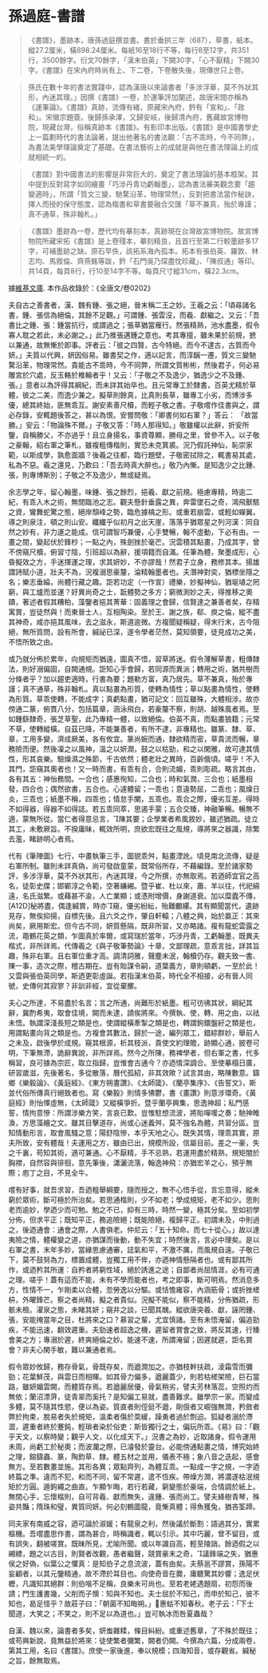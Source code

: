 # 孫過庭-書譜

> 《書譜》，墨跡本，唐孫過庭撰並書。書於垂拱三年（687），草書，紙本。縱27.2厘米，橫898.24厘米。每紙16至18行不等，每行8至12字，共351行，3500餘字。衍文70餘字，「漢末伯英」下闕30字，「心不厭精」下闕30字。《書譜》在宋內府時尚有上、下二卷，下卷散失後，現傳世只上卷。

> 孫氏在數十年的書法實踐中，認為漢唐以來論書者「多涉浮華，莫不外狀其形，內迷其理。」因撰《書譜》一卷，於運筆評加闡述，故唐宋間亦稱為《運筆論》。《書譜》真跡，流傳有緒，原藏宋內府，鈐有「宣和」、「政和」。宋徽宗題簽。後歸孫承澤，又歸安岐，後歸清內府，舊藏故宮博物院，現藏台灣，俗稱真跡本《書譜》。有影印本出版。《書譜》是中國書學史上一篇劃時代的書法論著，提出他著名的書法觀：「古不乖時，今不同弊」，為書法美學理論奠定了基礎。在書法藝術上的成就是與他在書法理論上的成就相統一的。

> 《書譜》對中國書法的影響是非常巨大的，奠定了書法理論的基本框架。其中提到反對寫字如同繪畫「巧涉丹青功虧翰墨」，認為書法審美觀念要「趨變適時」，所謂「質文三變，馳騖沿革，物理常然」，反對把書法當作秘訣，擇人而授的保守態度，認為楷書和草書要融合交匯「草不兼真，殆於專謹；真不通草，殊非翰札。」

> 《書譜》墨跡為一卷，歷代均有摹刻本，真跡現在台灣故宮博物院。故宮博物院所藏宋拓《書譜》是上卷殘本，摹刻精良，且首行至第二行較墨跡多17字，可補墨跡之缺。原石早佚，該拓系海內孤本。拓本有張伯英、羅敦、林志均、馬敘倫、齊燕銘等跋，鈐「石門吳乃琛盡忱珍藏」、「陳叔通」等印。共14頁，每頁8行，行10至14字不等。每頁尺寸縱31cm，橫22.3cm。

據[維基文庫](https://zh.wikisource.org/zh-hant/書譜). 本作品收錄於：《全唐文/卷0202》

夫自古之善書者，漢、魏有鍾、張之絕，晉末稱二王之妙。王羲之云：「頃尋諸名書，鍾、張信為絕倫，其餘不足觀。」可謂鍾、張雲沒，而羲、獻繼之。又云：「吾書比之鍾、張：鍾當抗行，或謂過之；張草猶當雁行。然張精熟，池水盡墨，假令寡人耽之若此，未必謝之。」此乃推張邁鍾之意也。考其專擅，雖未果於前規，摭以兼通，故無慚於即事。評者云：「彼之四賢，古今特絕。而今不逮古，古質而今妍。」夫質以代興，妍因俗易。雖書契之作，適以記言，而淳醨一遷，質文三變馳騖沿革，物理常然。貴能古不乖時，今不同弊，所謂文質彬彬，然後君子，何必易雕宮於穴處，反玉輅於椎輪者乎！又云：「子敬之不及逸少，猶逸少之不及鍾、張。」意者以為評得其綱紀，而未詳其始卒也。且元常專工於隸書，百英尤精於草體，彼之二美，而逸少兼之。擬草則餘真，比真則長草，雖專工小劣，而博涉多優，總其終始，匪無乖互。謝安素善尺櫝，而輕子敬之書。子敬嚐作佳書與之，謂必存錄，安輒題後答之，甚以為恨。安嘗問敬：「卿書何如右軍？」答云： 「故當勝。」安云：「物論殊不爾。」子敬又答：「時人那得知。」敬雖權以此辭，折安所鑒，自稱勝父，不亦過乎！且立身揚名，事資尊顯，勝母之里，曾參不入。以子敬之豪翰，紹右軍之筆札，雖複粗傳楷則，實恐未克箕裘。況乃假託神仙，恥崇家範，以斯成學，孰愈面牆？後羲之往都，臨行題壁，子敬密拭除之，輒書易其處，私為不惡。羲之還見，乃歎曰：「吾去時真大醉也。」敬乃內慚。是知逸少之比鍾、張，則專博斯別；子敬之不及逸少，無或疑焉。

余志學之年，留心翰墨，味鍾、張之餘烈，挹羲、獻之前規。極慮專精，時逾二紀，有乖入木之術，無間臨池之志。觀夫懸針垂露之異，奔雷墜石之奇，鴻飛獸駭之資，鸞舞蛇驚之態，絕岸頹峰之勢，臨危據槁之形。或重若崩雲，或輕如蟬翼。導之則泉注，頓之則山安。纖纖乎似初月之出天崖，落落乎猶眾星之列河漢：同自然之妙有，非力運之能成。信可謂智巧兼優，心手雙暢，翰不虛動，下必有由。一畫之間，變起伏於鋒杪；一點之內，殊劍挫於毫芒。況雲積其點畫，乃成其字，曾不傍窺尺櫝，俯習寸陰，引班超以為辭，援項籍而自滿。任筆為體，聚墨成形，心昏擬效之方，手迷揮運之理，求其妍妙，不亦謬哉！然君子立身，務修其本。揚雄謂詩賦小道，壯夫不為，況複溺思豪釐，淪精翰墨者也。夫潛神對奕，猶標坐隱之名；樂志垂綸，尚體行藏之趣。詎若功定（一作宣）禮樂，妙擬神仙，猶埏埴之罔窮，與工爐而並運？好異尚奇之士，翫體勢之多方；窮微測妙之夫，得推移之奧賾，著述者假其糟粕，藻鑒者挹其菁華：固義理之會歸，信賢達之兼善者矣，存精寓賞，豈徒然與！而東晉士人，互相陶染。至於王、謝之族，郗、庾之倫，縱不盡其神奇，咸亦挹其風味，去之滋永，斯道逾微。方複聞疑稱疑，得末行末，古今阻絕，無所質問，設有所會，緘祕已深，遂令學者茫然，莫知領要，徒見成功之美，不悟所致之由。

或乃就分佈於累年，向規矩而猶遠，圖真不悟，習草將迷。假令薄解草書，粗傳隸法，則好溺偏固，自闕通規。詎知心手會歸，若同源而異派；轉用之術，猶共樹而分條者乎？加以趨吏適時，行書為要；題勒方富，真乃居先。草不兼真，殆於專謹；真不通草，殊非翰札。真以點畫為形質，使轉為情性；草以點畫為情性，使轉為形質。草乖使轉，不能成字；真虧點畫，猶可記文：回互雖殊，大體相涉。故亦傍通二篆，俯貫八分，包括篇章，涵泳飛白，若豪釐不察，則胡、越殊風者焉。至如鍾繇隸奇，張芝草聖，此乃專精一體，以致絕倫。伯英不真，而點畫狼籍；元常不草，使轉縱橫。自茲已降，不能兼善者，有所不逮，非專精也。雖篆、隸、草、章，工用多變，濟成厥美，各有攸宜。篆尚婉而通，隸欲精而密，草貴流而暢，章務險而便。然後凜之以風神，溫之以妍潤，鼓之以枯勁，和之以閑雅，故可達其情性，形其哀樂。驗燥濕之殊節，千古依然；體老壯之異時，百齡俄頃。嗟乎！不入其門，詎窺其奧者也！又一時而書，有乖有合，合則流媚，乖則彫疏。略言其由，各有其五：神怡務間。一合也；感惠徇知，二合也；時和氣潤，三合也；紙墨相發，四合也；偶然欲書，五合也。心遽體留；一乖也；意違勢屈，二乖也；風燥日炎，三乖也；紙墨不稱，四乖也；情怠手闌，五乖也。乖合之際，優劣互差。得時不如得器，得器不如得誌。若五乖同萃，思遏手蒙；五合交臻，神融筆暢。暢無不適，蒙無所從。當仁者得意忌言，陳其要；企學業者希風敘妙，雖述猶疏。徒立其工，未敷厥旨。不揆庸昧，輒效所明，庶欲宏既往之風規，導將來之器識，除繁去濫，睹跡明心者焉。

代有《筆陣圖》七行，中畫執筆三手，圖貌乖舛，點畫湮訛。頃見南北流傳，疑是右軍所制。雖則未詳真偽，尚可發啟童蒙，既常俗所存，不藉編錄。至於諸家勢評，多涉浮華，莫不外狀其形，內迷其理，今之所撰，亦無取焉。若迺師宜官之高名，徒彰史牒；邯鄲淳之令範，空著縑緗。暨乎崔、杜以來，蕭、羊以往，代祀綿遠，名氏滋繁。或藉甚不渝，人亡業顯；或憑附增價，身謝道衰。加以糜蠹不傳，[A12D]秘將盡，偶逢緘賞，時亦窺，優劣紛紜，殆難覼縷。其有顯聞當代，遺跡見存，無俟抑揚，自標先後。且六爻之作，肇自軒轅；八體之興，始於嬴正：其來尚矣，厥用斯宏。但今古不同，妍質懸隔，既非所習，又亦略諸。複有龍蛇雲露之流，黽鶴花英之類，乍圖真於率爾，或寫瑞於當年，巧涉丹青，工虧翰墨，既異夫楷式，非所詳焉。代傳羲之《與子敬筆勢論》十章，文鄙理疏，意乖言拙，詳其旨趣，殊非右軍。且右軍位重才高。調清詞雅，聲塵未泯，翰櫝仍存。觀夫致一書、陳一事，造次之際，稽古期在。豈有貽謀令嗣，道葉義方，章則頓虧，一至於此！又雲與張伯英同學，斯迺更彰虛誕。若指漢末伯英，時代全不相接，必有晉人同號，史傳何其寂寥？非訓非經，宜從棄擲。

夫心之所達，不易盡於名言；言之所通，尚難形於紙墨。粗可彷彿其狀，綱紀其辭，冀酌希夷，取會佳境，闕而未逮，請俟將來。今撰執、使，轉、用之由，以祛未悟。執謂深淺長短之類是也，使謂縱橫牽掣之類是也，轉謂鉤鐶盤紆之類是也，用謂點畫向背之類是也。方複會其數法，歸於一途，編列眾工，錯綜群妙，舉前人之未及，啟後學於成規。窺其根源，析其枝派，貴使文約理贍，跡顯心通，披卷可明，下筆無滯，詭辭異說，非所詳焉。然今之所陳，務裨學者，但右軍之書，代多稱習，良可據為宗匠，取立指歸，豈惟會古通今？亦迺情深調合。至使摹榻日廣，研習歲滋，先後著名，多從散落，曆代孤紹，非其效歟？試言其由，略陳數意。鑄鄉《樂毅論》、《黃庭經》、《東方朔畫讚》、《太師箴》、《蘭亭集序》、《告誓文》，斯並代俗所傳真行絕致者也。寫《樂毅》則情多怫鬱，書《畫讚》則意涉環奇。《黃庭經》則怡懌虛無，《太師箴》又縱橫爭折。暨乎蘭亭興集，思逸神超；私門感誓，情拘意慘：所謂涉樂方笑，言哀已歎。豈惟駐想流波，將貽嘽喛之奏；馳神睢渙，方思藻繪之文。雖其目擊道存，尚或心迷義舛，莫不強名為體，共習分區。豈知情動形言，取會風騷之意；陽舒陰慘，本乎天地之心。既失其情，理乖其實，原夫所致，安有體哉！夫運用之方，雖由已出，規模所設，信屬目前。差之一豪，失之千裏，苟知其術，適可兼通。心不厭精，手不忌熟，若運用盡於精熟，規矩闇於胸襟，自然容與徘徊，意先筆後，瀟灑流落，翰逸神飛：亦猶宏羊之心，預乎無際；庖丁之目，不見全牛。

嚐有好事，就吾求習，吾迺粗舉綱要，隨而授之，無不心悟手從，言忘意得，縱未窮於眾術，斷可極於所治矣。若思通楷則，少不如老；學成規矩，老不如少。思則老而逾妙，學迺少而可勉。勉之不已，抑有三時，時然一變，極其分矣。至如初學分佈，但求平正；既知平正，務追險絕；既能險絕，複歸平正。初謂未及，中則過之，後迺通會：通會之際，人書俱老。仲尼云：「五十知命。而七十從心。」故以達夷險之情，體權變之道，亦猶謀而後動，動不失宜；時然後言，言必中理矣。是以右軍之書，末年多妙，當緣思慮通審，誌氣和平，不激不厲，而風規自遠。子敬已下，莫不鼓努為力，標置成體，豈獨工用不侔，亦迺神情懸隔者也。或有鄙其所作，或迺矜其所運：自矜者將窮性域，絕於誘進之途；自鄙者尚屈情涯，必有可通之理。嗟乎！蓋有這而不能，未有不學而能者也，考之即事，斷可明焉。然消息多方，性情不一，乍剛柔以合體，忽勞逸以分驅。或恬憺雍容，內涵筋骨；或折挫槎枿，外曜鋒芒。察之者尚精，擬之者貴似。況擬不能似，察不能精，分佈猶疏，形骸未檢。濯泉之態，未睹其妍；窺井之談，已聞其醜。縱欲唐突羲、獻，誣罔鍾、張，安能掩當年之目，杜將來之口？慕習之輩，尤宜慎諸。至有未悟淹留，偏追勁疾，不能迅速，翻效遲重。夫勁速者超逸之機，遲留者賞會之致，將反其速，行臻會美之方；專溺於遲，終爽絕倫之妙。能速不速，所謂淹留；因遲就遲，詎名賞會？非夫心閑手敏，難以兼通者焉。

假令眾妙攸歸，務存骨氣，骨既存矣，而遒潤加之。亦猶枝幹扶疏，淩霜雪而彌勁；花葉鮮茂，與雲日而相暉。如其骨力偏多，遒麗蓋少，則若枯槎架險，巨石當路，雖妍媚雲闕，而體質存焉。若遒麗居優，骨氣稍劣，譬夫芳林落蕊，空照灼而無依；蘭沼漂蓱，徒青翠而奚托？是知偏工易就，盡善難求。雖學宗一家。而變成多體，莫不隨其性慾，便以為姿。質直者則俓侹不遒，剛佷者又崛強無潤，矜斂者弊於拘束，脫易者失於規矩，溫柔者傷於耎緩，躁勇者過於剽迫。狐疑者溺於滯澀，遲重者終於蹇鈍，輕瑣者染於俗吏：斯皆獨行之士，偏玩所乖。《易》曰：「觀乎天文，以察時變；觀乎人文，以化成天下。」況書之為妙，近取諸身。假令運用未周，尚虧工於秘奧；而波瀾之際，已濬發於靈台。必能傍通點畫之情，博究始終之理，鎔鑄蟲、篆，陶鈞草、隸。體五材之並用，儀表不極；象八音之迭起，感會無方。至若數畫並施。其形各異；眾點齊列，為體互乖。一點成一字之規，一字迺終篇之準。違而不犯，和而不同，留不常遲，遣不恆疾。帶燥方潤，將濃遂枯泯規矩於方圓。遁鉤繩之曲直。乍顯乍晦，若行若藏，窮變態於豪端，合情調於紙上。無間心手，忘懷楷則，自可背羲、獻而無失，違鍾、張而尚工。譬夫絳樹青琴，殊姿共豔；隋珠和璧，異質同妍。何必刻鶴圖龍，竟慚真體；得魚獲兔，猶吝筌蹄。

同夫家有南威之容，迺可論於淑媛；有龍泉之利，然後議於斷割：語過其分，實累樞機。吾嚐盡思作書，謂為甚合，時稱識者，輒以引示。其中巧麗，曾不留目，或有誤失，翻被嗟賞。既昧所見，尤喻所聞。或以年識自高，輕至陵誚。餘迺假之以緗縹，題之以古目，則賢者改觀，愚者繼聲，競賞豪末之奇，議鋒端之失，猶惠侯之好偽，似葉公之懼真：是知伯子之息流波，蓋有由矣。夫蔡邕不謬賞，孫陽不妄顧者，以其元鑒精通，故不滯於耳目也。向使奇音在爨，庸聽驚其妙響；逸足伏櫪，凡識知其絕群：則伯喈不足稱，良樂未可尚也。至若老姥遇題扇，初怨而後請；門生護書幾，父削而子懊：知與不知也。夫士屈於不知己，而申於知己，彼不知也，曷足怪乎？故莊子曰：「朝菌不知晦朔。」惠蛄不知春秋。老子云：「下士聞道，大笑之；不笑之，則不足以為道也。」豈可執冰而咎夏蟲哉？

自漢、魏以來，論書者多矣，妍蚩雜糅，條目糾紛。或重述舊章，了不殊於既往；或苟興新說，竟無益於將來：徒使繁者彌繁，闕者仍闕。今撰為六篇，分成兩卷，第其工用，名曰《書譜》。庶使一家後進，奉以規模；四海知音，或存觀省。緘秘之旨，餘無取焉。
